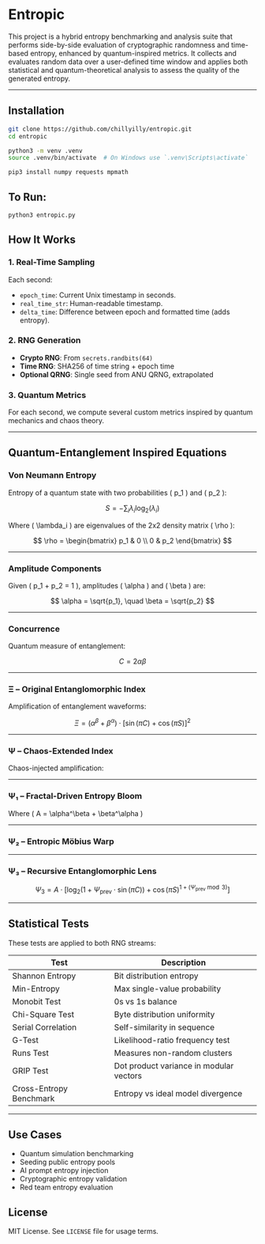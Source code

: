 # Entropic

This project is a hybrid entropy benchmarking and analysis suite that performs side-by-side evaluation of cryptographic randomness and time-based entropy, enhanced by quantum-inspired metrics. It collects and evaluates random data over a user-defined time window and applies both statistical and quantum-theoretical analysis to assess the quality of the generated entropy.

---
## Installation
```bash
git clone https://github.com/chillyilly/entropic.git
cd entropic
```
```bash
python3 -m venv .venv
source .venv/bin/activate  # On Windows use `.venv\Scripts\activate`
```
```bash
pip3 install numpy requests mpmath
```
## To Run:
```bash
python3 entropic.py
```
## How It Works

### 1. Real-Time Sampling
Each second:
- `epoch_time`: Current Unix timestamp in seconds.
- `real_time_str`: Human-readable timestamp.
- `delta_time`: Difference between epoch and formatted time (adds entropy).

### 2. RNG Generation
- **Crypto RNG**: From `secrets.randbits(64)`
- **Time RNG**: SHA256 of time string + epoch time
- **Optional QRNG**: Single seed from ANU QRNG, extrapolated

### 3. Quantum Metrics
For each second, we compute several custom metrics inspired by quantum mechanics and chaos theory.

---

## Quantum-Entanglement Inspired Equations

### **Von Neumann Entropy**
Entropy of a quantum state with two probabilities \( p_1 \) and \( p_2 \):

$$
S = -\sum_i \lambda_i \log_2(\lambda_i)
$$

Where \( \lambda_i \) are eigenvalues of the 2x2 density matrix \( \rho \):

$$
\rho = \begin{bmatrix}
p_1 & 0 \\
0 & p_2
\end{bmatrix}
$$

---

### **Amplitude Components**
Given \( p_1 + p_2 = 1 \), amplitudes \( \alpha \) and \( \beta \) are:

$$
\alpha = \sqrt{p_1}, \quad \beta = \sqrt{p_2}
$$

---

### **Concurrence**
Quantum measure of entanglement:

$$
C = 2 \alpha \beta
$$

---

### **Ξ – Original Entanglomorphic Index**

Amplification of entanglement waveforms:

$$
\Xi = (\alpha^\beta + \beta^\alpha) \cdot \left[\sin(\pi C) + \cos(\pi S)\right]^2
$$

---

### **Ψ – Chaos-Extended Index**

Chaos-injected amplification:

---

### **Ψ₁ – Fractal-Driven Entropy Bloom**



Where \( A = \alpha^\beta + \beta^\alpha \)

---

### **Ψ₂ – Entropic Möbius Warp**


---

### **Ψ₃ – Recursive Entanglomorphic Lens**

$$
\Psi_3 = A \cdot \left[ \log_2(1 + \Psi_{\text{prev}} \cdot \sin(\pi C)) + \cos(\pi S)^{1 + (\Psi_{\text{prev}} \bmod 3)} \right]
$$

---

## Statistical Tests

These tests are applied to both RNG streams:

| Test                    | Description |
|-------------------------|-------------|
| Shannon Entropy         | Bit distribution entropy |
| Min-Entropy             | Max single-value probability |
| Monobit Test            | 0s vs 1s balance |
| Chi-Square Test         | Byte distribution uniformity |
| Serial Correlation      | Self-similarity in sequence |
| G-Test                  | Likelihood-ratio frequency test |
| Runs Test               | Measures non-random clusters |
| GRIP Test               | Dot product variance in modular vectors |
| Cross-Entropy Benchmark | Entropy vs ideal model divergence |

---

## Use Cases

- Quantum simulation benchmarking  
- Seeding public entropy pools  
- AI prompt entropy injection  
- Cryptographic entropy validation  
- Red team entropy evaluation  
## License

MIT License. See `LICENSE` file for usage terms.
